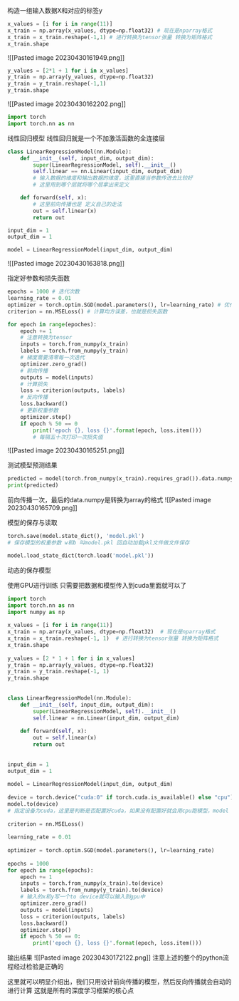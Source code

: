 构造一组输入数据X和对应的标签y
```python
x_values = [i for i in range(11)]
x_train = np.array(x_values, dtype=np.float32) # 现在是nparray格式
x_train = x_train.reshape(-1,1) # 进行转换为tensor张量 转换为矩阵格式
x_train.shape
```
![[Pasted image 20230430161949.png]]
```python
y_values = [2*1 + 1 for i in x_values]
y_train = np.array(y_values, dtype=np.float32)
y_train = y_train.reshape(-1,1)
y_train.shape
```
![[Pasted image 20230430162202.png]]

```python
import torch
import torch.nn as nn
```

线性回归模型
线性回归就是一个不加激活函数的全连接层

```python
class LinearRegressionModel(nn.Module):
	def __init__(self, input_dim, output_dim):
		super(LinearRegressionModel, self).__init__()
		self.linear == nn.Linear(input_dim, output_dim) 
		# 输入数据的维度和输出数据的维度，这里直接当参数传进去比较好
		# 这里用到哪个层就将哪个层拿出来定义

	def forward(self, x):
		# 这里前向传播也是 定义自己的走法
		out = self.linear(x)
		return out
```
```python
input_dim = 1
output_dim = 1

model = LinearRegressionModel(input_dim, output_dim)
```
![[Pasted image 20230430163818.png]]

指定好参数和损失函数

```python
epochs = 1000 # 迭代次数
learning_rate = 0.01
optimizer = torch.optim.SGD(model.parameters(), lr=learning_rate) # 优化器
criterion = nn.MSELoss() # 计算均方误差，也就是损失函数
```
```python
for epoch in range(epoches):
	epoch += 1
	# 注意转换为tensor
	inputs = torch.from_numpy(x_train)
	labels = torch.from_numpy(y_train)
	# 梯度需要清零每一次迭代
	optimizer.zero_grad()
	# 前向传播
	outputs = model(inputs)
	# 计算损失
	loss = criterion(outputs, labels)
	# 反向传播
	loss.backward()
	# 更新权重参数
	optimizer.step()
	if epoch % 50 == 0
		print('epoch {}, loss {}'.format(epoch, loss.item()))
		# 每隔五十次打印一次损失值
```
![[Pasted image 20230430165251.png]]

测试模型预测结果
```python
predicted = model(torch.from_numpy(x_train).requires_grad()).data.numpy()
print(predicted)
```
前向传播一次，最后的data.numpy是转换为array的格式
![[Pasted image 20230430165709.png]]

模型的保存与读取
```python
torch.save(model.state_dict(), 'model.pkl')
# 保存模型的权重参数 w和b 叫model.pkl 回自动加载pkl文件做文件保存
```
```python
model.load_state_dict(torch.load('model.pkl'))
```

动态的保存模型

使用GPU进行训练
只需要把数据和模型传入到cuda里面就可以了
```python
import torch  
import torch.nn as nn  
import numpy as np  
  
x_values = [i for i in range(11)]  
x_train = np.array(x_values, dtype=np.float32)  # 现在是nparray格式  
x_train = x_train.reshape(-1, 1)  # 进行转换为tensor张量 转换为矩阵格式  
x_train.shape  
  
y_values = [2 * 1 + 1 for i in x_values]  
y_train = np.array(y_values, dtype=np.float32)  
y_train = y_train.reshape(-1, 1)  
y_train.shape  
  
  
class LinearRegressionModel(nn.Module):  
    def __init__(self, input_dim, output_dim):  
        super(LinearRegressionModel, self).__init__()  
        self.linear = nn.Linear(input_dim, output_dim)  
  
    def forward(self, x):  
        out = self.linear(x)  
        return out  
  
  
input_dim = 1  
output_dim = 1  
  
model = LinearRegressionModel(input_dim, output_dim)  
  
device = torch.device("cuda:0" if torch.cuda.is_available() else "cpu")  
model.to(device)  
# 指定设备为cuda，这里是判断是否配置好cuda，如果没有配置好就会用cpu跑模型，model to代表着把模型放到那里  
  
criterion = nn.MSELoss()  
  
learning_rate = 0.01  
  
optimizer = torch.optim.SGD(model.parameters(), lr=learning_rate)  
  
epochs = 1000  
for epoch in range(epochs):  
    epoch += 1  
    inputs = torch.from_numpy(x_train).to(device)  
    labels = torch.from_numpy(y_train).to(device)  
    # 输入的x和y写一个to device就可以输入到gpu中  
    optimizer.zero_grad()  
    outputs = model(inputs)  
    loss = criterion(outputs, labels)  
    loss.backward()  
    optimizer.step()  
    if epoch % 50 == 0:  
        print('epoch {}, loss {}'.format(epoch, loss.item()))
```
输出结果
![[Pasted image 20230430172122.png]]
注意上述的整个的python流程经过检验是正确的

这里就可以明显介绍出，我们只用设计前向传播的模型，然后反向传播就会自动的进行计算
这就是所有的深度学习框架的核心点
